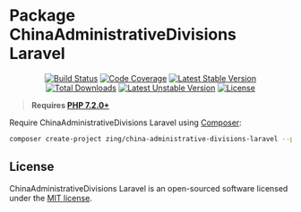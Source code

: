 # Package ChinaAdministrativeDivisions Laravel
<p align="center">
<a href="https://github.com/zingimmick/china-administrative-divisions-laravel/actions"><img src="https://github.com/zingimmick/china-administrative-divisions-laravel/workflows/tests/badge.svg" alt="Build Status"></a>
<a href="https://codecov.io/gh/zingimmick/china-administrative-divisions-laravel"><img src="https://codecov.io/gh/zingimmick/china-administrative-divisions-laravel/branch/master/graph/badge.svg" alt="Code Coverage" /></a>
<a href="https://packagist.org/packages/zing/china-administrative-divisions-laravel"><img src="https://poser.pugx.org/zing/china-administrative-divisions-laravel/v/stable.svg" alt="Latest Stable Version"></a>
<a href="https://packagist.org/packages/zing/china-administrative-divisions-laravel"><img src="https://poser.pugx.org/zing/china-administrative-divisions-laravel/downloads" alt="Total Downloads"></a>
<a href="https://packagist.org/packages/zing/china-administrative-divisions-laravel"><img src="https://poser.pugx.org/zing/china-administrative-divisions-laravel/v/unstable.svg" alt="Latest Unstable Version"></a>
<a href="https://packagist.org/packages/zing/china-administrative-divisions-laravel"><img src="https://poser.pugx.org/zing/china-administrative-divisions-laravel/license" alt="License"></a>
</p>

> **Requires [PHP 7.2.0+](https://php.net/releases/)**

Require ChinaAdministrativeDivisions Laravel using [Composer](https://getcomposer.org):

```bash
composer create-project zing/china-administrative-divisions-laravel --prefer-source laravel-package
```

## License

ChinaAdministrativeDivisions Laravel is an open-sourced software licensed under the [MIT license](LICENSE).
